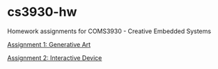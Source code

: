 # cs3930-hw
Homework assignments for COMS3930 - Creative Embedded Systems

[Assignment 1: Generative Art](https://github.com/lucieleblanc/cs3930-hw/blob/main/hw1)

[Assignment 2: Interactive Device](https://github.com/lucieleblanc/cs3930-hw/blob/main/hw2/)
